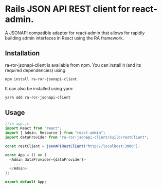 # Rails JSON API REST client for react-admin.

A JSONAPI compatible adapter for react-admin that allows for rapidly building admin interfaces in React using the RA framework.

## Installation

ra-ror-jsonapi-client is available from npm. You can install it (and its required dependencies)
using:

```sh
npm install ra-ror-jsonapi-client
```

It can also be installed using yarn:

```sh
yarn add ra-ror-jsonapi-client
```

## Usage

```js
//in app.js
import React from "react";
import { Admin, Resource } from "react-admin";
import dataProvider from "ra-ror-jsonapi-client/build/restClient";

const restClient = jsonAPIRestClient("http://localhost:3000");

const App = () => (
  <Admin dataProvider={dataProvider}>
    ...
  </Admin>
);

export default App;
```
